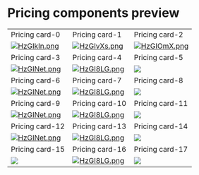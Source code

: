 # Pricing components preview

<table>
  <tr>
    <td width="33.3333%">Pricing card-0</td>
    <td width="33.3333%">Pricing card-1</td>
    <td width="33.3333%">Pricing card-2</td>
  </tr>

  <tr>
    <td width="33.3333%">
        <a href="https://github.com/Clueless-Community/seamless-ui/blob/main/Pricing%20Components/src/pricing-card-0-black.html">
            <img src="https://i.postimg.cc/ZKHDmFd4/Screenshot-2023-03-13-000512.png" alt="HzGIkIn.png" border="0">
        </a>
    </td>
    <td width="33.3333%">
        <a href="https://github.com/Clueless-Community/seamless-ui/blob/main/Pricing%20Components/src/pricing-card-0-blue.html">
            <img src="https://i.postimg.cc/50JwjThG/Screenshot-2023-03-13-001837.png" alt="HzGIvXs.png" border="0">
        </a>
    </td>
    <td width="33.3333%">
        <a href="https://github.com/Clueless-Community/seamless-ui/blob/main/Pricing%20Components/src/pricing-card-0-white.html">
            <img src="https://i.postimg.cc/dVpMMmbD/Screenshot-2023-03-13-003045.png" alt="HzGIOmX.png" border="0">
        </a>
    </td>
  </tr>

  <tr>
    <td width="33.3333%">Pricing card-3</td>
    <td width="33.3333%">Pricing card-4</td>
    <td width="33.3333%">Pricing card-5</td>
  </tr>
  <tr>
    <td width="33.3333%">
        <a href="https://github.com/Clueless-Community/seamless-ui/blob/main/Pricing%20Components/src/pricing-card-1-black.html">
            <img src="https://i.postimg.cc/1tSjPWJR/Screenshot-2023-03-13-000715.png" alt="HzGINet.png" border="0">
        </a>
    </td>
    <td width="33.3333%">
        <a href="https://github.com/Clueless-Community/seamless-ui/blob/main/Pricing%20Components/src/pricing-card-1-blue.html">
            <img src="https://i.postimg.cc/y8HBpzZW/Screenshot-2023-03-13-002050.png" alt="HzGI8LG.png" border="0">
        </a>
    </td>
    <td width="33.3333%">
        <a href="https://github.com/Clueless-Community/seamless-ui/blob/main/Pricing%20Components/src/pricing-card-1-white.html">
            <img src="https://i.postimg.cc/bvYP8HLh/Screenshot-2023-03-13-003147.png" border="0">
        </a>
    </td>
  </tr>
  
  
  <tr>
    <td width="33.3333%">Pricing card-6</td>
    <td width="33.3333%">Pricing card-7</td>
    <td width="33.3333%">Pricing card-8</td>
  </tr>
  <tr>
    <td width="33.3333%">
        <a href="https://github.com/Clueless-Community/seamless-ui/blob/main/Pricing%20Components/src/pricing-card-2-black.html">
            <img src="https://i.postimg.cc/TYHgnCLk/Screenshot-2023-03-13-001054.png" alt="HzGINet.png" border="0">
        </a>
    </td>
    <td width="33.3333%">
        <a href="https://github.com/Clueless-Community/seamless-ui/blob/main/Pricing%20Components/src/pricing-card-2-blue.html">
            <img src="https://i.postimg.cc/K8DKJfRS/Screenshot-2023-03-13-004136.png" alt="HzGI8LG.png" border="0">
        </a>
    </td>
    <td width="33.3333%">
        <a href="https://github.com/Clueless-Community/seamless-ui/blob/main/Pricing%20Components/src/pricing-card-2-white.html">
            <img src="https://i.postimg.cc/tJvkZyGk/Screenshot-2023-03-13-003256.png" border="0">
        </a>
    </td>
  </tr>
 
  <tr>
    <td width="33.3333%">Pricing card-9</td>
    <td width="33.3333%">Pricing card-10</td>
    <td width="33.3333%">Pricing card-11</td>
  </tr>
  <tr>
    <td width="33.3333%">
        <a href="https://github.com/Clueless-Community/seamless-ui/blob/main/Pricing%20Components/src/pricing-card-3-black.html">
            <img src="https://i.postimg.cc/g2ghG4dy/Screenshot-2023-03-13-001335.png" alt="HzGINet.png" border="0">
        </a>
    </td>
    <td width="33.3333%">
        <a href="https://github.com/Clueless-Community/seamless-ui/blob/main/Pricing%20Components/src/pricing-card-3-blue.html">
            <img src="https://i.postimg.cc/wM9xy8Q1/Screenshot-2023-03-13-004236.png" alt="HzGI8LG.png" border="0">
        </a>
    </td>
    <td width="33.3333%">
        <a href="https://github.com/Clueless-Community/seamless-ui/blob/main/Pricing%20Components/src/pricing-card-3-white.html">
            <img src="https://i.postimg.cc/m222T4rq/Screenshot-2023-03-13-003442.png" border="0">
        </a>
    </td>
  </tr>
  
   <tr>
    <td width="33.3333%">Pricing card-12</td>
    <td width="33.3333%">Pricing card-13</td>
    <td width="33.3333%">Pricing card-14</td>
  </tr>
  <tr>
    <td width="33.3333%">
        <a href="https://github.com/Clueless-Community/seamless-ui/blob/main/Pricing%20Components/src/pricing-card-4-black.html">
            <img src="https://i.postimg.cc/FFGNW6xx/Screenshot-2023-03-13-001534.png" alt="HzGINet.png" border="0">
        </a>
    </td>
    <td width="33.3333%">
        <a href="https://github.com/Clueless-Community/seamless-ui/blob/main/Pricing%20Components/src/pricing-card-4-blue.html">
            <img src="https://i.postimg.cc/0N6zPsVx/Screenshot-2023-03-13-002648.png" alt="HzGI8LG.png" border="0">
        </a>
    </td>
    <td width="33.3333%">
        <a href="https://github.com/Clueless-Community/seamless-ui/blob/main/Pricing%20Components/src/pricing-card-4-white.html">
            <img src="https://i.postimg.cc/0QP1ZGM3/Screenshot-2023-03-13-003547.png" border="0">
        </a>
    </td>
  </tr>
  
  <tr>
    <td width="33.3333%">Pricing card-15</td>
    <td width="33.3333%">Pricing card-16</td>
    <td width="33.3333%">Pricing card-17</td>
  </tr>
  <tr>
    <td width="33.3333%">
        <a href="https://github.com/Clueless-Community/seamless-ui/blob/main/Pricing%20Components/src/pricing-card-5-black.html">
            <img src="https://i.postimg.cc/XYf2LRfj/Screenshot-2023-03-13-003917.png" border="0">
        </a>
    </td>
    <td width="33.3333%">
        <a href="https://github.com/Clueless-Community/seamless-ui/blob/main/Pricing%20Components/src/pricing-card-5-blue.html">
            <img src="https://i.postimg.cc/SsT18cWc/Screenshot-2023-03-13-002847.png" alt="HzGI8LG.png" border="0">
        </a>
    </td>
    <td width="33.3333%">
        <a href="https://github.com/Clueless-Community/seamless-ui/blob/main/Pricing%20Components/src/pricing-card-5-white.html">
            <img src="https://i.postimg.cc/x1MZ7J2S/Screenshot-2023-03-13-003736.png" border="0">
        </a>
    </td>
  </tr>
</table>
